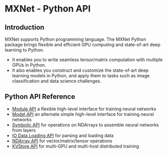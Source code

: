 # MXNet - Python API

## Introduction
MXNet supports Python programming language. The MXNet Python package brings flexible and efficient GPU
computing and state-of-art deep learning to Python.

- It enables you to write seamless tensor/matrix computation with multiple GPUs in Python.
- It also enables you construct and customize the state-of-art deep learning models in Python,
  and apply them to tasks such as image classification and data science challenges.


## Python API Reference
* [Module API](module.md) a flexible high-level interface for training neural networks
* [Model API](model.md) an alternate simple high-level interface for training neural networks
* [Symbolic API](symbol.md) for operations on NDArrays to assemble neural networks from layers
* [IO Data Loading API](io.md) for parsing and loading data
* [NDArray API](ndarray.md) for vector/matrix/tensor operations
* [KVStore API](kvstore.md) for multi-GPU and multi-host distributed training
